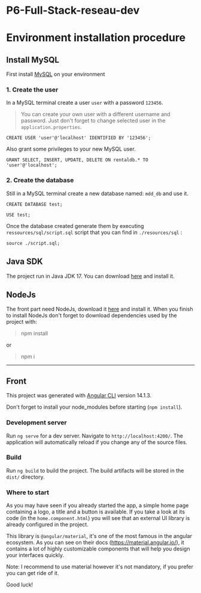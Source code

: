 # P6-Full-Stack-reseau-dev


# Environment installation procedure

## Install MySQL

First install [MySQL](https://www.mysql.com/fr/) on your environment

### 1. Create the user
In a MySQL terminal create a user `user` with a password `123456`.
> You can create your own user with a different username and password. Just don't forget to change selected user in the `application.properties`.
```mysql
CREATE USER 'user'@'localhost' IDENTIFIED BY '123456';
```
Also grant some privileges to your new MySQL user.
```mysql
GRANT SELECT, INSERT, UPDATE, DELETE ON rentaldb.* TO 'user'@'localhost';
```

### 2. Create the database
Still in a MySQL terminal create a new database named: `mdd_db` and use it.
````mysql
CREATE DATABASE test;
````
````mysql
USE test;
````
Once the database created generate them by executing `ressources/sql/script.sql` script that you can find in `./resources/sql` :
```mysql
source ./script.sql;
```

## Java SDK

The project run in Java JDK 17. You can download [here](https://www.oracle.com/fr/java/technologies/downloads/#jdk17-windows) and install it.

## NodeJs

The front part need NodeJs, download it [here](https://nodejs.org/en/download/current) and install it.
When you finish to install NodeJs don't forget to download dependencies used by the project with:
> npm install

or
> npm i

---

## Front

This project was generated with [Angular CLI](https://github.com/angular/angular-cli) version 14.1.3.

Don't forget to install your node_modules before starting (`npm install`).

### Development server

Run `ng serve` for a dev server. Navigate to `http://localhost:4200/`. The application will automatically reload if you change any of the source files.

### Build

Run `ng build` to build the project. The build artifacts will be stored in the `dist/` directory.

### Where to start

As you may have seen if you already started the app, a simple home page containing a logo, a title and a button is available. If you take a look at its code (in the `home.component.html`) you will see that an external UI library is already configured in the project.

This library is `@angular/material`, it's one of the most famous in the angular ecosystem. As you can see on their docs (https://material.angular.io/), it contains a lot of highly customizable components that will help you design your interfaces quickly.

Note: I recommend to use material however it's not mandatory, if you prefer you can get ride of it.

Good luck!
